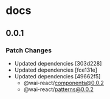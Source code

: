 # docs

## 0.0.1

### Patch Changes

- Updated dependencies [303d228]
- Updated dependencies [fce131e]
- Updated dependencies [49662f5]
  - @wai-react/components@0.0.2
  - @wai-react/patterns@0.0.2
